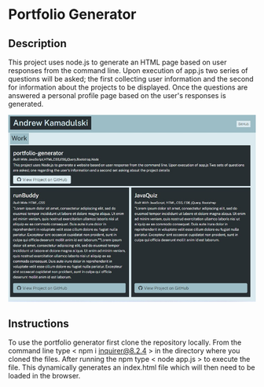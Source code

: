 # Portfolio Generator

## Description
This project uses node.js to generate an HTML page based on user responses from the command line. Upon execution of app.js two series of questions will be asked; the first collecting user information and the second for information about the projects to be displayed. Once the questions are answered a personal profile page based on the user's responses is generated.   
  
![image](./images/portfolio-generator-screenshot.jpg) 
  

## Instructions
To use the portfolio generator first clone the repository locally. From the command line type < npm i inquirer@8.2.4 > in the directory where you cloned the files. After running the npm type < node app.js > to execute the file. This dynamically generates an index.html file which will then need to be loaded in the browser. 











